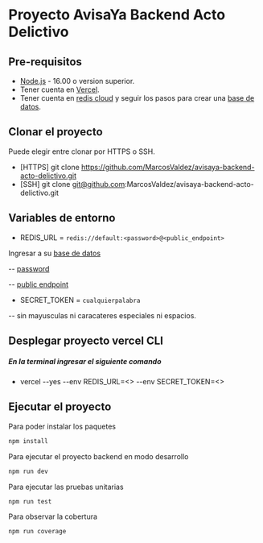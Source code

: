 # **Proyecto AvisaYa Backend Acto Delictivo**
## **Pre-requisitos**
- [Node.js](https://nodejs.org/en/) - 16.00 o version superior.
- Tener cuenta en [Vercel](https://vercel.com/login).
- Tener cuenta en [redis cloud](https://app.redislabs.com/#/login) y seguir los pasos para crear una [base de datos](https://docs.redis.com/latest/rc/rc-quickstart/#create-an-account).

## **Clonar el proyecto**
Puede elegir entre clonar por HTTPS o SSH.
- [HTTPS] git clone https://github.com/MarcosValdez/avisaya-backend-acto-delictivo.git
- [SSH] git clone git@github.com:MarcosValdez/avisaya-backend-acto-delictivo.git

## **Variables de entorno**
- REDIS_URL = ```redis://default:<password>@<public_endpoint>```

 Ingresar a su [base de datos](https://app.redislabs.com/#/login)

-- [password](https://docs.redis.com/latest/images/rc/database-fixed-configuration-security.png)

-- [public endpoint](https://docs.redis.com/latest/images/rc/quickstart-database-overview.png)

- SECRET_TOKEN = ```cualquierpalabra```

-- sin mayusculas ni caracateres especiales ni espacios.

## **Desplegar proyecto vercel CLI**
##### En la terminal ingresar el siguiente comando

- vercel --yes --env REDIS_URL=<<valor del paso previo>> --env SECRET_TOKEN=<<valor del paso previo>>

## Ejecutar el proyecto
Para poder instalar los paquetes
```javascript
npm install
```
Para ejecutar el proyecto backend en modo desarrollo
```javascript
npm run dev
```
Para ejecutar las pruebas unitarias 
```javascript
npm run test
```

Para observar la cobertura 
```javascript
npm run coverage
```

